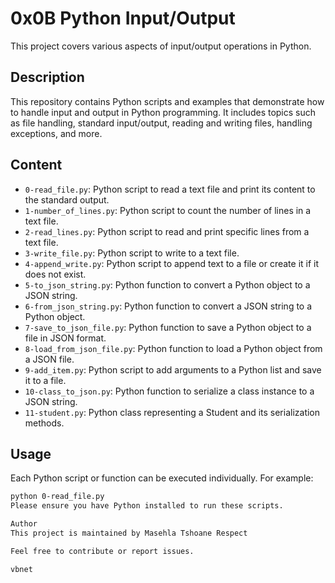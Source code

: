 # 0x0B Python Input/Output

This project covers various aspects of input/output operations in Python.

## Description

This repository contains Python scripts and examples that demonstrate how to handle input and output in Python programming. It includes topics such as file handling, standard input/output, reading and writing files, handling exceptions, and more.

## Content

- `0-read_file.py`: Python script to read a text file and print its content to the standard output.
- `1-number_of_lines.py`: Python script to count the number of lines in a text file.
- `2-read_lines.py`: Python script to read and print specific lines from a text file.
- `3-write_file.py`: Python script to write to a text file.
- `4-append_write.py`: Python script to append text to a file or create it if it does not exist.
- `5-to_json_string.py`: Python function to convert a Python object to a JSON string.
- `6-from_json_string.py`: Python function to convert a JSON string to a Python object.
- `7-save_to_json_file.py`: Python function to save a Python object to a file in JSON format.
- `8-load_from_json_file.py`: Python function to load a Python object from a JSON file.
- `9-add_item.py`: Python script to add arguments to a Python list and save it to a file.
- `10-class_to_json.py`: Python function to serialize a class instance to a JSON string.
- `11-student.py`: Python class representing a Student and its serialization methods.

## Usage

Each Python script or function can be executed individually. For example:
```bash
python 0-read_file.py
Please ensure you have Python installed to run these scripts.

Author
This project is maintained by Masehla Tshoane Respect

Feel free to contribute or report issues.

vbnet


